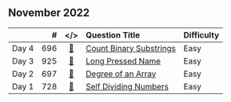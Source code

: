 ## November 2022

||#|</>|Question Title|Difficulty|
|:--|--:|:-:|:--|:--|
|Day 4|696|[📎](../src/q_651_700/q0696.cc)|[Count Binary Substrings](https://leetcode.com/problems/count-binary-substrings/)|Easy|
|Day 3|925|[📎](../src/q_901_950/q0925.cc)|[Long Pressed Name](https://leetcode.com/problems/long-pressed-name/)|Easy|
|Day 2|697|[📎](../src/q_651_700/q0697.cc)|[Degree of an Array](https://leetcode.com/problems/degree-of-an-array/)|Easy|
|Day 1|728|[📎](../src/q_701_750/q0728.cc)|[Self Dividing Numbers](https://leetcode.com/problems/self-dividing-numbers/)|Easy|


